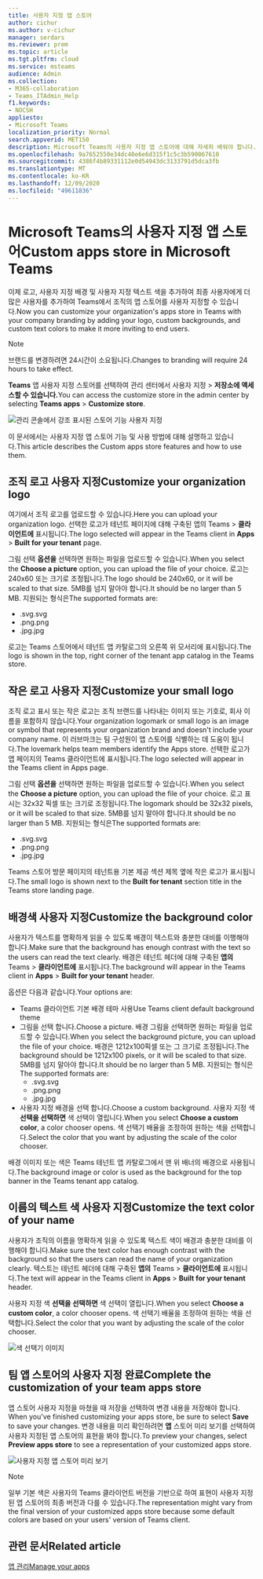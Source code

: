 ```yaml
---
title: 사용자 지정 앱 스토어
author: cichur
ms.author: v-cichur
manager: serdars
ms.reviewer: prem
ms.topic: article
ms.tgt.pltfrm: cloud
ms.service: msteams
audience: Admin
ms.collection:
- M365-collaboration
- Teams_ITAdmin_Help
f1.keywords:
- NOCSH
appliesto:
- Microsoft Teams
localization_priority: Normal
search.appverid: MET150
description: Microsoft Teams의 사용자 지정 앱 스토어에 대해 자세히 배워야 합니다.
ms.openlocfilehash: 9a7652550e34dc40e6e6d315f1c5c3b590067610
ms.sourcegitcommit: 4386f4b89331112e0d54943dc3133791d5dca3fb
ms.translationtype: MT
ms.contentlocale: ko-KR
ms.lasthandoff: 12/09/2020
ms.locfileid: "49611836"
---
```

# <a name="custom-apps-store-in-microsoft-teams"></a><span data-ttu-id="95a13-103">Microsoft Teams의 사용자 지정 앱 스토어</span><span class="sxs-lookup"><span data-stu-id="95a13-103">Custom apps store in Microsoft Teams</span></span>

<span data-ttu-id="95a13-104">이제 로고, 사용자 지정 배경 및 사용자 지정 텍스트 색을 추가하여 최종 사용자에게 더 많은 사용자를 추가하여 Teams에서 조직의 앱 스토어를 사용자 지정할 수 있습니다.</span><span class="sxs-lookup"><span data-stu-id="95a13-104">Now you can customize your organization's apps store in Teams with your company branding by adding your logo, custom backgrounds, and custom text colors to make it more inviting to end users.</span></span>

> [!Note]
> <span data-ttu-id="95a13-105">브랜드를 변경하려면 24시간이 소요됩니다.</span><span class="sxs-lookup"><span data-stu-id="95a13-105">Changes to branding will require 24 hours to take effect.</span></span>

<span data-ttu-id="95a13-106">**Teams** 앱 사용자 지정 스토어를 선택하여 관리 센터에서 사용자 지정  >  **저장소에 액세스할 수 있습니다.**</span><span class="sxs-lookup"><span data-stu-id="95a13-106">You can access the customize store in the admin center by selecting **Teams apps** > **Customize store**.</span></span>

  ![관리 콘솔에서 강조 표시된 스토어 기능 사용자 지정](media/customize-app-store.png)

<span data-ttu-id="95a13-108">이 문서에서는 사용자 지정 앱 스토어 기능 및 사용 방법에 대해 설명하고 있습니다.</span><span class="sxs-lookup"><span data-stu-id="95a13-108">This article describes the Custom apps store features and how to use them.</span></span>

## <a name="customize-your-organization-logo"></a><span data-ttu-id="95a13-109">조직 로고 사용자 지정</span><span class="sxs-lookup"><span data-stu-id="95a13-109">Customize your organization logo</span></span>

<!-- Bookmark used by Context Sensitive Help (CSH). Do not delete. -->
<span data-ttu-id="95a13-110"><a name="orglogo"> </a></span><span class="sxs-lookup"><span data-stu-id="95a13-110"><a name="orglogo"> </a></span></span>
<!-- Do not remove the bookmark link above. -->

<span data-ttu-id="95a13-111">여기에서 조직 로고를 업로드할 수 있습니다.</span><span class="sxs-lookup"><span data-stu-id="95a13-111">Here you can upload your organization logo.</span></span> <span data-ttu-id="95a13-112">선택한 로고가 테넌트 페이지에 대해 구축된 앱의 Teams  >  **클라이언트에** 표시됩니다.</span><span class="sxs-lookup"><span data-stu-id="95a13-112">The logo selected will appear in the Teams client in **Apps** > **Built for your tenant** page.</span></span>

<span data-ttu-id="95a13-113">그림 선택 **옵션을** 선택하면 원하는 파일을 업로드할 수 있습니다.</span><span class="sxs-lookup"><span data-stu-id="95a13-113">When you select the **Choose a picture** option, you can upload the file of your choice.</span></span> <span data-ttu-id="95a13-114">로고는 240x60 또는 크기로 조정됩니다.</span><span class="sxs-lookup"><span data-stu-id="95a13-114">The logo should be 240x60, or it will be scaled to that size.</span></span> <span data-ttu-id="95a13-115">5MB를 넘지 말아야 합니다.</span><span class="sxs-lookup"><span data-stu-id="95a13-115">It should be no larger than 5 MB.</span></span> <span data-ttu-id="95a13-116">지원되는 형식은</span><span class="sxs-lookup"><span data-stu-id="95a13-116">The supported formats are:</span></span>

- <span data-ttu-id="95a13-117">.svg</span><span class="sxs-lookup"><span data-stu-id="95a13-117">.svg</span></span>
- <span data-ttu-id="95a13-118">.png</span><span class="sxs-lookup"><span data-stu-id="95a13-118">.png</span></span>
- <span data-ttu-id="95a13-119">.jpg</span><span class="sxs-lookup"><span data-stu-id="95a13-119">.jpg</span></span>

<span data-ttu-id="95a13-120">로고는 Teams 스토어에서 테넌트 앱 카탈로그의 오른쪽 위 모서리에 표시됩니다.</span><span class="sxs-lookup"><span data-stu-id="95a13-120">The logo is shown in the top, right corner of the tenant app catalog in the Teams store.</span></span>

## <a name="customize-your-small-logo"></a><span data-ttu-id="95a13-121">작은 로고 사용자 지정</span><span class="sxs-lookup"><span data-stu-id="95a13-121">Customize your small logo</span></span>

<!-- Bookmark used by Context Sensitive Help (CSH). Do not delete. -->
<span data-ttu-id="95a13-122"><a name="orglogomark"> </a></span><span class="sxs-lookup"><span data-stu-id="95a13-122"><a name="orglogomark"> </a></span></span>
<!-- Do not remove the bookmark link above. -->

<span data-ttu-id="95a13-123">조직 로고 표시 또는 작은 로고는 조직 브랜드를 나타내는 이미지 또는 기호로, 회사 이름을 포함하지 않습니다.</span><span class="sxs-lookup"><span data-stu-id="95a13-123">Your organization logomark or small logo is an image or symbol that represents your organization brand and doesn't include your company name.</span></span> <span data-ttu-id="95a13-124">이 러브마크는 팀 구성원이 앱 스토어를 식별하는 데 도움이 됩니다.</span><span class="sxs-lookup"><span data-stu-id="95a13-124">The lovemark helps team members identify the Apps store.</span></span> <span data-ttu-id="95a13-125">선택한 로고가 앱 페이지의 Teams 클라이언트에 표시됩니다.</span><span class="sxs-lookup"><span data-stu-id="95a13-125">The logo selected will appear in the Teams client in Apps page.</span></span>

<span data-ttu-id="95a13-126">그림 선택 **옵션을** 선택하면 원하는 파일을 업로드할 수 있습니다.</span><span class="sxs-lookup"><span data-stu-id="95a13-126">When you select the **Choose a picture** option, you can upload the file of your choice.</span></span> <span data-ttu-id="95a13-127">로고 표시는 32x32 픽셀 또는 크기로 조정됩니다.</span><span class="sxs-lookup"><span data-stu-id="95a13-127">The logomark should be 32x32 pixels, or it will be scaled to that size.</span></span> <span data-ttu-id="95a13-128">5MB를 넘지 말아야 합니다.</span><span class="sxs-lookup"><span data-stu-id="95a13-128">It should be no larger than 5 MB.</span></span> <span data-ttu-id="95a13-129">지원되는 형식은</span><span class="sxs-lookup"><span data-stu-id="95a13-129">The supported formats are:</span></span>

- <span data-ttu-id="95a13-130">.svg</span><span class="sxs-lookup"><span data-stu-id="95a13-130">.svg</span></span>
- <span data-ttu-id="95a13-131">.png</span><span class="sxs-lookup"><span data-stu-id="95a13-131">.png</span></span>
- <span data-ttu-id="95a13-132">.jpg</span><span class="sxs-lookup"><span data-stu-id="95a13-132">.jpg</span></span>

<span data-ttu-id="95a13-133">Teams 스토어 방문 페이지의  테넌트용 기본 제공 섹션 제목 옆에 작은 로고가 표시됩니다.</span><span class="sxs-lookup"><span data-stu-id="95a13-133">The small logo is shown next to the **Built for tenant** section title in the Teams store landing page.</span></span>

## <a name="customize-the-background-color"></a><span data-ttu-id="95a13-134">배경색 사용자 지정</span><span class="sxs-lookup"><span data-stu-id="95a13-134">Customize the background color</span></span>

<!-- Bookmark used by Context Sensitive Help (CSH). Do not delete. -->
<span data-ttu-id="95a13-135"><a name="custombackground"> </a></span><span class="sxs-lookup"><span data-stu-id="95a13-135"><a name="custombackground"> </a></span></span>
<!-- Do not remove the bookmark link above. -->

<span data-ttu-id="95a13-136">사용자가 텍스트를 명확하게 읽을 수 있도록 배경이 텍스트와 충분한 대비를 이행해야 합니다.</span><span class="sxs-lookup"><span data-stu-id="95a13-136">Make sure that the background has enough contrast with the text so the users can read the text clearly.</span></span> <span data-ttu-id="95a13-137">배경은 테넌트 헤더에 대해 구축된 **앱의** Teams  >  **클라이언트에** 표시됩니다.</span><span class="sxs-lookup"><span data-stu-id="95a13-137">The background will appear in the Teams client in **Apps** > **Built for your tenant** header.</span></span>

<span data-ttu-id="95a13-138">옵션은 다음과 같습니다.</span><span class="sxs-lookup"><span data-stu-id="95a13-138">Your options are:</span></span>

- <span data-ttu-id="95a13-139">Teams 클라이언트 기본 배경 테마 사용</span><span class="sxs-lookup"><span data-stu-id="95a13-139">Use Teams client default background theme</span></span>
- <span data-ttu-id="95a13-140">그림을 선택 합니다.</span><span class="sxs-lookup"><span data-stu-id="95a13-140">Choose a picture.</span></span> <span data-ttu-id="95a13-141">배경 그림을 선택하면 원하는 파일을 업로드할 수 있습니다.</span><span class="sxs-lookup"><span data-stu-id="95a13-141">When you select the background picture, you can upload the file of your choice.</span></span> <span data-ttu-id="95a13-142">배경은 1212x100픽셀 또는 그 크기로 조정됩니다.</span><span class="sxs-lookup"><span data-stu-id="95a13-142">The background should be 1212x100 pixels, or it will be scaled to that size.</span></span> <span data-ttu-id="95a13-143">5MB를 넘지 말아야 합니다.</span><span class="sxs-lookup"><span data-stu-id="95a13-143">It should be no larger than 5 MB.</span></span> <span data-ttu-id="95a13-144">지원되는 형식은</span><span class="sxs-lookup"><span data-stu-id="95a13-144">The supported formats are:</span></span>
  - <span data-ttu-id="95a13-145">.svg</span><span class="sxs-lookup"><span data-stu-id="95a13-145">.svg</span></span>
  - <span data-ttu-id="95a13-146">.png</span><span class="sxs-lookup"><span data-stu-id="95a13-146">.png</span></span>
  - <span data-ttu-id="95a13-147">.jpg</span><span class="sxs-lookup"><span data-stu-id="95a13-147">.jpg</span></span>
- <span data-ttu-id="95a13-148">사용자 지정 배경을 선택 합니다.</span><span class="sxs-lookup"><span data-stu-id="95a13-148">Choose a custom background.</span></span> <span data-ttu-id="95a13-149">사용자 지정 색 **선택을 선택하면** 색 선택이 열립니다.</span><span class="sxs-lookup"><span data-stu-id="95a13-149">When you select **Choose a custom color**, a color chooser opens.</span></span> <span data-ttu-id="95a13-150">색 선택기 배율을 조정하여 원하는 색을 선택합니다.</span><span class="sxs-lookup"><span data-stu-id="95a13-150">Select the color that you want by adjusting the scale of the color chooser.</span></span>

<span data-ttu-id="95a13-151">배경 이미지 또는 색은 Teams 테넌트 앱 카탈로그에서 맨 위 배너의 배경으로 사용됩니다.</span><span class="sxs-lookup"><span data-stu-id="95a13-151">The background image or color is used as the background for the top banner in the Teams tenant app catalog.</span></span>

## <a name="customize-the-text-color-of-your-name"></a><span data-ttu-id="95a13-152">이름의 텍스트 색 사용자 지정</span><span class="sxs-lookup"><span data-stu-id="95a13-152">Customize the text color of your name</span></span>

<!-- Bookmark used by Context Sensitive Help (CSH). Do not delete. -->
<span data-ttu-id="95a13-153"><a name="textcolor"> </a></span><span class="sxs-lookup"><span data-stu-id="95a13-153"><a name="textcolor"> </a></span></span>
<!-- Do not remove the bookmark link above. -->

<span data-ttu-id="95a13-154">사용자가 조직의 이름을 명확하게 읽을 수 있도록 텍스트 색이 배경과 충분한 대비를 이행해야 합니다.</span><span class="sxs-lookup"><span data-stu-id="95a13-154">Make sure the text color has enough contrast with the background so that the users can read the name of your organization clearly.</span></span> <span data-ttu-id="95a13-155">텍스트는 테넌트 헤더에 대해 구축된 **앱의** Teams  >  **클라이언트에** 표시됩니다.</span><span class="sxs-lookup"><span data-stu-id="95a13-155">The text will appear in the Teams client in **Apps** > **Built for your tenant** header.</span></span>

<span data-ttu-id="95a13-156">사용자 지정 색 **선택을 선택하면** 색 선택이 열립니다.</span><span class="sxs-lookup"><span data-stu-id="95a13-156">When you select **Choose a custom color**, a color chooser opens.</span></span> <span data-ttu-id="95a13-157">색 선택기 배율을 조정하여 원하는 색을 선택합니다.</span><span class="sxs-lookup"><span data-stu-id="95a13-157">Select the color that you want by adjusting the scale of the color chooser.</span></span>

 ![색 선택기 이미지](media/choose-a-custom-color.png)

## <a name="complete-the-customization-of-your-team-apps-store"></a><span data-ttu-id="95a13-159">팀 앱 스토어의 사용자 지정 완료</span><span class="sxs-lookup"><span data-stu-id="95a13-159">Complete the customization of your team apps store</span></span>

<span data-ttu-id="95a13-160">앱 스토어 사용자 지정을 마쳤을 때 저장을 선택하여 변경 내용을 저장해야 합니다. </span><span class="sxs-lookup"><span data-stu-id="95a13-160">When you've finished customizing your apps store, be sure to select **Save** to save your changes.</span></span>
<span data-ttu-id="95a13-161">변경 내용을 미리 확인하려면 **앱** 스토어 미리 보기를 선택하여 사용자 지정된 앱 스토어의 표현을 봐야 합니다.</span><span class="sxs-lookup"><span data-stu-id="95a13-161">To preview your changes, select **Preview apps store** to see a representation of your customized apps store.</span></span>

 ![사용자 지정 앱 스토어 미리 보기](media/app-store1.jpg)

> [!Note]
> <span data-ttu-id="95a13-163">일부 기본 색은 사용자의 Teams 클라이언트 버전을 기반으로 하여 표현이 사용자 지정된 앱 스토어의 최종 버전과 다를 수 있습니다.</span><span class="sxs-lookup"><span data-stu-id="95a13-163">The representation might vary from the final version of your customized apps store because some default colors are based on your users' version of Teams client.</span></span>

## <a name="related-article"></a><span data-ttu-id="95a13-164">관련 문서</span><span class="sxs-lookup"><span data-stu-id="95a13-164">Related article</span></span>

[<span data-ttu-id="95a13-165">앱 관리</span><span class="sxs-lookup"><span data-stu-id="95a13-165">Manage your apps</span></span>](manage-apps.md)
